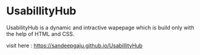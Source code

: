 # UsabillityHub
UsabilityHub is a dynamic and intractive wapepage which is build only with the help of HTML and CSS.


visit here : https://sandeepgaju.github.io/UsabillityHub
